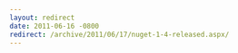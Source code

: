 ```yaml
---
layout: redirect
date: 2011-06-16 -0800
redirect: /archive/2011/06/17/nuget-1-4-released.aspx/
---
```

